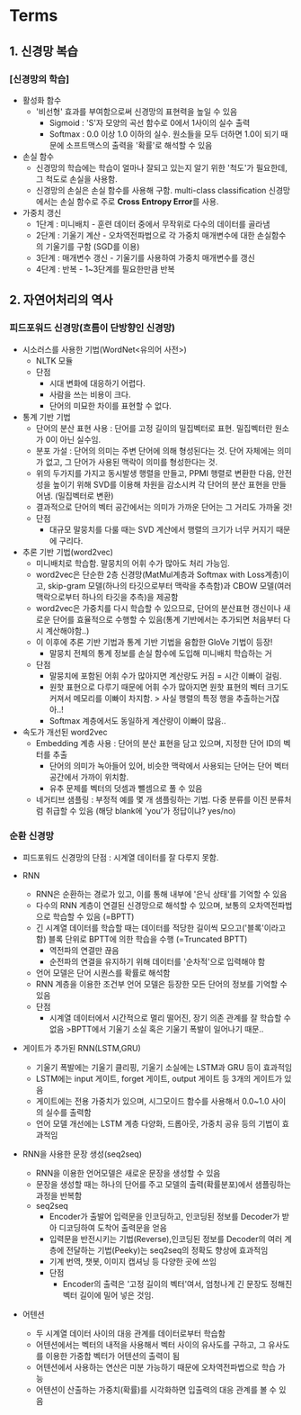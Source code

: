 # Terms
## 1. 신경망 복습
### [신경망의 학습]
- 활성화 함수
    - '비선형' 효과를 부여함으로써 신경망의 표현력을 높일 수 있음
        - Sigmoid : 'S'자 모양의 곡선 함수로 0에서 1사이의 실수 출력
        - Softmax : 0.0 이상 1.0 이하의 실수. 원소들을 모두 더하면 1.0이 되기 때문에 소프트맥스의 출력을 '확률'로 해석할 수 있음
- 손실 함수
    - 신경망의 학습에는 학습이 얼마나 잘되고 있는지 알기 위한 '척도'가 필요한데, 그 척도로 손실을 사용함. 
    - 신경망의 손실은 손실 함수를 사용해 구함. multi-class classification 신경망에서는 손실 함수로 주로 **Cross Entropy Error**를 사용. 
- 가중치 갱신
    - 1단계 : 미니배치 - 훈련 데이터 중에서 무작위로 다수의 데이터를 골라냄
    - 2단계 : 기울기 계산 - 오차역전파법으로 각 가중치 매개변수에 대한 손실함수의 기울기를 구함 (SGD를 이용)
    - 3단계 : 매개변수 갱신 - 기울기를 사용하여 가중치 매개변수를 갱신
    - 4단계 : 반복 - 1~3단계를 필요한만큼 반복

## 2. 자연어처리의 역사
### 피드포워드 신경망(흐름이 단방향인 신경망)
- 시소러스를 사용한 기법(WordNet<유의어 사전>)
    -  NLTK 모듈
    - 단점
        - 시대 변화에 대응하기 어렵다.
        - 사람을 쓰는 비용이 크다.
        - 단어의 미묘한 차이를 표현할 수 없다.
- 통계 기반 기법
    - 단어의 분산 표현 사용 : 단어를 고정 길이의 밀집벡터로 표현. 밀집벡터란 원소가 0이 아닌 실수임. 
    - 분포 가설 : 단어의 의미는 주변 단어에 의해 형성된다는 것. 단어 자체에는 의미가 없고, 그 단어가 사용된 맥락이 의미를 형성한다는 것. 
    - 위의 두가지를 가지고 동시발생 행렬을 만들고, PPMI 행렬로 변환한 다음, 안전성을 높이기 위해 SVD를 이용해 차원을 감소시켜 각 단어의 분산 표현을 만들어냄. (밀집벡터로 변환)
    - 결과적으로 단어의 벡터 공간에서는 의미가 가까운 단어는 그 거리도 가까울 것!
    - 단점
        - 대규모 말뭉치를 다룰 때는 SVD 계산에서 행렬의 크기가 너무 커지기 때문에 구리다.
- 추론 기반 기법(word2vec)
    - 미니배치로 학습함. 말뭉치의 어휘 수가 많아도 처리 가능임.
    - word2vec은 단순한 2층 신경망(MatMul계층과 Softmax with Loss계층)이고, skip-gram 모델(하나의 타깃으로부터 맥락을 추측함)과 CBOW 모델(여러 맥락으로부터 하나의 타깃을 추측)을 제공함
    - word2vec은 가중치를 다시 학습할 수 있으므로, 단어의 분산표현 갱신이나 새로운 단어를 효율적으로 수행할 수 있음(통계 기반에서는 추가되면 처음부터 다시 계산해야함..)
    - 이 이후에 추론 기반 기법과 통계 기반 기법을 융합한 GloVe 기법이 등장!
        - 말뭉치 전체의 통계 정보를 손실 함수에 도입해 미니배치 학습하는 거
    - 단점
        - 말뭉치에 포함된 어휘 수가 많아지면 계산량도 커짐 = 시간 이빠이 걸림.
        - 원핫 표현으로 다루기 때문에 어휘 수가 많아지면 원핫 표현의 벡터 크기도 커져서 메모리를 이빠이 차지함. > 사실 행렬의 특정 행을 추출하는거잖아..!
        - Softmax 계층에서도 동일하게 계산량이 이빠이 많음..
- 속도가 개선된 word2vec
    - Embedding 계층 사용 : 단어의 분산 표현을 담고 있으며, 지정한 단어 ID의 벡터를 추출
        - 단어의 의미가 녹아들어 있어, 비슷한 맥락에서 사용되는 단어는 단어 벡터 공간에서 가까이 위치함. 
        - 유추 문제를 벡터의 덧셈과 뺄셈으로 풀 수 있음
    - 네거티브 샘플링 : 부정적 예를 몇 개 샘플링하는 기법. 다중 분류를 이진 분류처럼 취급할 수 있음 (해당 blank에 'you'가 정답이냐? yes/no)
### 순환 신경망
- 피드포워드 신경망의 단점 : 시계열 데이터를 잘 다루지 못함. 
- RNN
    - RNN은 순환하는 경로가 있고, 이를 통해 내부에 '은닉 상태'를 기억할 수 있음
    - 다수의 RNN 계층이 연결된 신경망으로 해석할 수 있으며, 보통의 오차역전파법으로 학습할 수 있음 (=BPTT)
    - 긴 시계열 데이터를 학습할 때는 데이터를 적당한 길이씩 모으고('블록'이라고 함) 블록 단위로 BPTT에 의한 학습을 수행 (=Truncated BPTT)
        - 역전파의 연결만 끊음
        - 순전파의 연결을 유지하기 위해 데이터를 '순차적'으로 입력해야 함
    - 언어 모델은 단어 시퀀스를 확률로 해석함
    - RNN 계층을 이용한 조건부 언어 모델은 등장한 모든 단어의 정보를 기억할 수 있음
    - 단점
        - 시계열 데이터에서 시간적으로 멀리 떨어진, 장기 의존 관계를 잘 학습할 수 없음 >BPTT에서 기울기 소실 혹은 기울기 폭발이 일어나기 때문..

- 게이트가 추가된 RNN(LSTM,GRU)
    - 기울기 폭발에는 기울기 클리핑, 기울기 소실에는 LSTM과 GRU 등이 효과적임
    - LSTM에는 input 게이트, forget 게이트, output 게이트 등 3개의 게이트가 있음
    - 게이트에는 전용 가중치가 있으며, 시그모이드 함수를 사용해서 0.0~1.0 사이의 실수를 출력함
    - 언어 모델 개선에는 LSTM 계층 다양화, 드롭아웃, 가중치 공유 등의 기법이 효과적임
- RNN을 사용한 문장 생성(seq2seq)
    - RNN을 이용한 언어모델은 새로운 문장을 생성할 수 있음
    - 문장을 생성할 때는 하나의 단어를 주고 모델의 출력(확률분포)에서 샘플링하는 과정을 반복함
    - seq2seq
        - Encoder가 출발어 입력문을 인코딩하고, 인코딩된 정보를 Decoder가 받아 디코딩하여 도착어 출력문을 얻음
        - 입력문을 반전시키는 기법(Reverse),인코딩된 정보를 Decoder의 여러 계층에 전달하는 기법(Peeky)는 seq2seq의 정확도 향상에 효과적임
        - 기계 번역, 챗봇, 이미지 캡셔닝 등 다양한 곳에 쓰임
        - 단점
            - Encoder의 출력은 '고정 길이의 벡터'여서, 엄청나게 긴 문장도 정해진 벡터 길이에 밀어 넣은 것임.
- 어텐션
    - 두 시계열 데이터 사이의 대응 관계를 데이터로부터 학습함
    - 어텐션에서는 벡터의 내적을 사용해서 벡터 사이의 유사도를 구하고, 그 유사도를 이용한 가중합 벡터가 어텐션의 출력이 됨
    - 어텐션에서 사용하는 연산은 미분 가능하기 때문에 오차역전파법으로 학습 가능
    - 어텐션이 산출하는 가중치(확률)를 시각화하면 입출력의 대응 관계를 볼 수 있음
